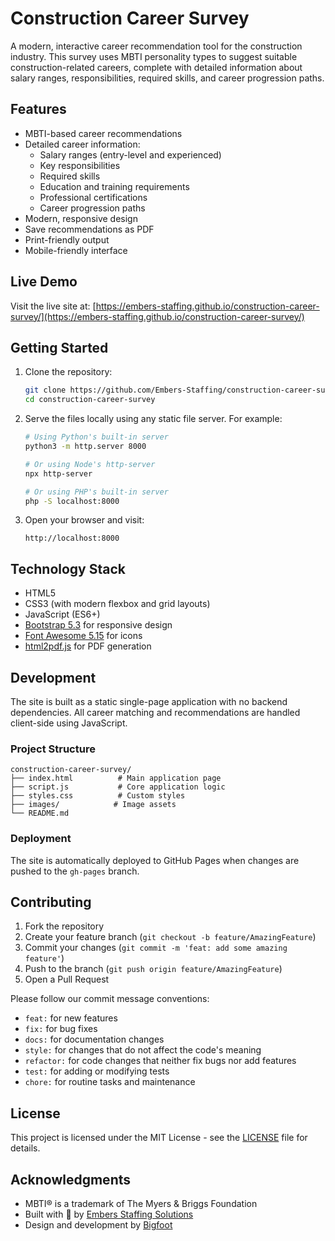 # Construction Career Survey

A modern, interactive career recommendation tool for the construction industry. This survey uses MBTI personality types to suggest suitable construction-related careers, complete with detailed information about salary ranges, responsibilities, required skills, and career progression paths.

## Features

- MBTI-based career recommendations
- Detailed career information:
  - Salary ranges (entry-level and experienced)
  - Key responsibilities
  - Required skills
  - Education and training requirements
  - Professional certifications
  - Career progression paths
- Modern, responsive design
- Save recommendations as PDF
- Print-friendly output
- Mobile-friendly interface

## Live Demo

Visit the live site at: [https://embers-staffing.github.io/construction-career-survey/](https://embers-staffing.github.io/construction-career-survey/)

## Getting Started

1. Clone the repository:
   ```bash
   git clone https://github.com/Embers-Staffing/construction-career-survey.git
   cd construction-career-survey
   ```

2. Serve the files locally using any static file server. For example:
   ```bash
   # Using Python's built-in server
   python3 -m http.server 8000
   
   # Or using Node's http-server
   npx http-server
   
   # Or using PHP's built-in server
   php -S localhost:8000
   ```

3. Open your browser and visit:
   ```
   http://localhost:8000
   ```

## Technology Stack

- HTML5
- CSS3 (with modern flexbox and grid layouts)
- JavaScript (ES6+)
- [Bootstrap 5.3](https://getbootstrap.com/) for responsive design
- [Font Awesome 5.15](https://fontawesome.com/) for icons
- [html2pdf.js](https://github.com/eKoopmans/html2pdf.js) for PDF generation

## Development

The site is built as a static single-page application with no backend dependencies. All career matching and recommendations are handled client-side using JavaScript.

### Project Structure
```
construction-career-survey/
├── index.html          # Main application page
├── script.js           # Core application logic
├── styles.css          # Custom styles
├── images/            # Image assets
└── README.md
```

### Deployment

The site is automatically deployed to GitHub Pages when changes are pushed to the `gh-pages` branch.

## Contributing

1. Fork the repository
2. Create your feature branch (`git checkout -b feature/AmazingFeature`)
3. Commit your changes (`git commit -m 'feat: add some amazing feature'`)
4. Push to the branch (`git push origin feature/AmazingFeature`)
5. Open a Pull Request

Please follow our commit message conventions:
- `feat:` for new features
- `fix:` for bug fixes
- `docs:` for documentation changes
- `style:` for changes that do not affect the code's meaning
- `refactor:` for code changes that neither fix bugs nor add features
- `test:` for adding or modifying tests
- `chore:` for routine tasks and maintenance

## License

This project is licensed under the MIT License - see the [LICENSE](LICENSE) file for details.

## Acknowledgments

- MBTI® is a trademark of The Myers & Briggs Foundation
- Built with 💖 by [Embers Staffing Solutions](https://embersstaffing.com/)
- Design and development by [Bigfoot](https://bigfootcrane.com/)
